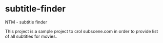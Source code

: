 # subtitle-finder
NTM - subtitle finder 

This project is a sample project to crol subscene.com in order to provide list of all subtitles for movies.

